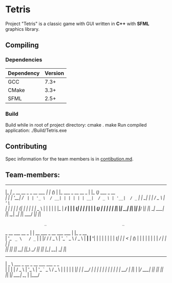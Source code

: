 # Tetris
Project "Tetris" is a classic game with GUI written in **C++** with **SFML** graphics library.

## Compiling

### Dependencies
| Dependency | Version |
|------------|---------|
| GCC        | 7.3+    |
| CMake      | 3.3+    |
| SFML       | 2.5+    |


### Build
Build while in root of project directory:
   cmake .
   make
Run compiled application:
   ./Build/Tetris.exe


## Contributing
Spec information for the team members is in [contibution.md](https://github.com/BaatleTeam/Tetris/blob/master/contribution.md).

## Team-members:
 _____                                _   _   _                           _     _                  
|_   _|  _ __    __ _   _ __    ___  | | (_) | |_    ___   _ __    __ _  | |_  (_)   ___    _ __   
  | |   | '__|  / _` | | '_ \  / __| | | | | | __|  / _ \ | '__|  / _` | | __| | |  / _ \  | '_ \  
  | |   | |    | (_| | | | | | \__ \ | | | | | |_  |  __/ | |    | (_| | | |_  | | | (_) | | | | | 
  |_|   |_|     \__,_| |_| |_| |___/ |_| |_|  \__|  \___| |_|     \__,_|  \__| |_|  \___/  |_| |_| 
                                                                                                   
                     _                                 _           
 _ __ ___     __ _  | | __   ___    _ __ ___     ___  | |_   _ __  
| '_ ` _ \   / _` | | |/ /  / _ \  | '_ ` _ \   / _ \ | __| | '__| 
| | | | | | | (_| | |   <  | (_) | | | | | | | |  __/ | |_  | |    
|_| |_| |_|  \__,_| |_|\_\  \___/  |_| |_| |_|  \___|  \__| |_|    
                                                                
 ____                                             
|  _ \    ___   _ __    _ __ ___     ___   _   _  
| | | |  / _ \ | '_ \  | '_ ` _ \   / _ \ | | | | 
| |_| | |  __/ | | | | | | | | | | |  __/ | |_| | 
|____/   \___| |_| |_| |_| |_| |_|  \___|  \__, | 
                                           |___/  
